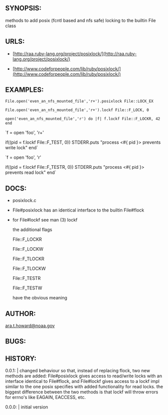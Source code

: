 ## SYNOPSIS:

  methods to add posix (fcntl based and nfs safe) locking to the builtin File
  class

## URLS:

  - [http://raa.ruby-lang.org/project/posixlock/](http://raa.ruby-lang.org/project/posixlock/)

  - [http://www.codeforpeople.com/lib/ruby/posixlock/](http://www.codeforpeople.com/lib/ruby/posixlock/)

## EXAMPLES:

`File.open('even_an_nfs_mounted_file','r+').posixlock File::LOCK_EX`

`File.open('even_an_nfs_mounted_file','r+').lockf File::F_LOCK, 0`

`open('even_an_nfs_mounted_file','r') do |f|
  f.lockf File::F_LOCKR, 42
end`

`f = open 'foo', 'r+'

if((pid = f.lockf File::F_TEST, 0))
  STDERR.puts "process <#{ pid }> prevents write lock"
end`

`f = open 'foo', 'r'

if((pid = f.lockf File::F_TESTR, 0))
  STDERR.puts "process <#{ pid }> prevents read lock"
end`

## DOCS:

  - posixlock.c

  - File#posixlock has an identical interface to the builtin File#flock

  - for File#lockf see man (3) lockf

    the additional flags

      File::F_LOCKR

      File::F_LOCKW

      File::F_TLOCKR

      File::F_TLOCKW

      File::F_TESTR

      File::F_TESTW

    have the obvious meaning


## AUTHOR:

  ara.t.howard@noaa.gov

## BUGS:

## HISTORY:

  0.0.1: |
    changed behaviour so that, instead of replacing flock, two new methods are
    added: File#posixlock gives access to read/write locks with an interface
    identical to File#flock, and File#lockf gives access to a lockf impl
    similar to the one posix specifies with added functionality for read
    locks.  the biggest difference between the two methods is that lockf will
    throw errors for errno's like EAGAIN, EACCESS, etc.

  0.0.0: |
    initial version
